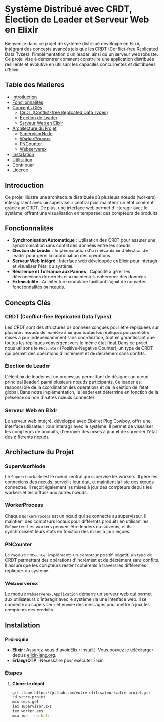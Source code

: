 # Système Distribué avec CRDT, Élection de Leader et Serveur Web en Elixir

Bienvenue dans ce projet de système distribué développé en Elixir, intégrant des concepts avancés tels que les CRDT (Conflict-free Replicated Data Types), l'implémentation d'un leader, ainsi qu'un serveur web robuste. Ce projet vise à démontrer comment construire une application distribuée résiliente et évolutive en utilisant les capacités concurrentes et distribuées d'Elixir.

## Table des Matières

- [Introduction](#introduction)
- [Fonctionnalités](#fonctionnalités)
- [Concepts Clés](#concepts-clés)
  - [CRDT (Conflict-free Replicated Data Types)](#crdt-conflict-free-replicated-data-types)
  - [Élection de Leader](#élection-de-leader)
  - [Serveur Web en Elixir](#serveur-web-en-elixir)
- [Architecture du Projet](#architecture-du-projet)
  - [SupervisorNode](#supervisornode)
  - [WorkerProcess](#workerprocess)
  - [PNCounter](#pncounter)
  - [Webserverex](#webserverex)
- [Installation](#installation)
- [Utilisation](#utilisation)
- [Contribuer](#contribuer)
- [Licence](#licence)

## Introduction

Ce projet illustre une architecture distribuée où plusieurs nœuds (workers) interagissent avec un superviseur central pour maintenir un état cohérent grâce aux CRDT. De plus, une interface web permet d'interagir avec le système, offrant une visualisation en temps réel des compteurs de produits.

## Fonctionnalités

- **Synchronisation Automatique** : Utilisation des CRDT pour assurer une synchronisation sans conflit des données entre les nœuds.
- **Élection de Leader** : Implémentation d'un mécanisme d'élection de leader pour gérer la coordination des opérations.
- **Serveur Web Intégré** : Interface web développée en Elixir pour interagir et visualiser l'état du système.
- **Résilience et Tolérance aux Pannes** : Capacité à gérer les déconnexions de nœuds et à maintenir la cohérence des données.
- **Extensibilité** : Architecture modulaire facilitant l'ajout de nouvelles fonctionnalités ou nœuds.

## Concepts Clés

### CRDT (Conflict-free Replicated Data Types)

Les CRDT sont des structures de données conçues pour être répliquées sur plusieurs nœuds de manière à ce que toutes les répliques puissent être mises à jour indépendamment sans coordination, tout en garantissant que toutes les répliques convergent vers le même état final. Dans ce projet, nous utilisons le `PNCounter` (Positive-Negative Counter), un type de CRDT qui permet des opérations d'incrément et de décrément sans conflits.

### Élection de Leader

L'élection de leader est un processus permettant de désigner un nœud principal (leader) parmi plusieurs nœuds participants. Ce leader est responsable de la coordination des opérations et de la gestion de l'état global. Dans notre implémentation, le leader est déterminé en fonction de la présence ou non d'autres nœuds connectés.

### Serveur Web en Elixir

Le serveur web intégré, développé avec Elixir et Plug.Cowboy, offre une interface utilisateur pour interagir avec le système. Il permet de visualiser les compteurs de produits, d'envoyer des mises à jour et de surveiller l'état des différents nœuds.

## Architecture du Projet

### SupervisorNode

Le `SupervisorNode` est le nœud central qui supervise les workers. Il gère les connexions des nœuds, surveille leur état, et maintient la liste des nœuds connectés. Il reçoit également les mises à jour des compteurs depuis les workers et les diffuse aux autres nœuds.

### WorkerProcess

Chaque `WorkerProcess` est un nœud qui se connecte au superviseur. Il maintient des compteurs locaux pour différents produits en utilisant les `PNCounter`. Les workers peuvent être leaders ou suiveurs, et ils synchronisent leurs états en fonction des mises à jour reçues.

### PNCounter

Le module `PNCounter` implémente un compteur positif-négatif, un type de CRDT permettant des opérations d'incrément et de décrément sans conflits. Il assure que les compteurs restent cohérents à travers les différentes répliques du système.

### Webserverex

Le module `Webserverex.Application` démarre un serveur web qui permet aux utilisateurs d'interagir avec le système via une interface web. Il se connecte au superviseur et envoie des messages pour mettre à jour les compteurs des produits.

## Installation

### Prérequis

- **Elixir** : Assurez-vous d'avoir Elixir installé. Vous pouvez le télécharger depuis [elixir-lang.org](https://elixir-lang.org/install.html).
- **Erlang/OTP** : Nécessaire pour exécuter Elixir.

### Étapes

1. **Cloner le dépôt**

   ```bash
   git clone https://github.com/votre-utilisateur/votre-projet.git
   cd votre-projet
   mix deps.get
   iex supervisor.exs
   iex worker.exs
   mix run --no-halt

